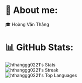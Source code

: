 # 💫 About me:
🎓 Hoàng Văn Thắng<br>

# 📊 GitHub Stats:
![hthanggg0221's Stats](https://github-readme-stats.vercel.app/api?username=hthanggg0221&theme=dracula&show_icons=true&hide_border=true&count_private=true)<br/>
![hthanggg0221's Streak](https://github-readme-streak-stats.herokuapp.com/?user=hthanggg0221&theme=dracula&hide_border=true)<br/>
![hthanggg0221's Top Languages](https://github-readme-stats.vercel.app/api/top-langs/?username=hthanggg0221&theme=dracula&show_icons=true&hide_border=true&layout=donut-vertical)<br/>


